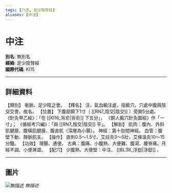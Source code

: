 ```yaml
---
tags: [穴道, 足少陰腎經]
aliases: [中注]
---
```


# 中注

**別名**: 無別名  
**經絡**: 足少陰腎經  
**國際代碼**: KI15  

---

## 詳細資料
【類別】
衝脈、足少陰之會。
【釋名】
注，氣血輸注處，指腧穴。穴處中腹與陰交交會。故名。
【位置】
下腹部臍下1寸（ [[RN7_陰交|陰交]] ）旁開5分處。
《針灸甲乙經》：「在 [[KI16_肓俞|肓俞]] 下五分」，
《銅人腧穴針灸圖經》作「一寸」；
《循經考穴編》：「與 [[RN7_陰交|陰交]] 平」。
【解剖】
肌肉：腹內、外斜肌腱膜、腹橫肌腱膜、腹直肌（深層為小腸）。
神經：第十肋間神經。
血管：腹壁下動、靜脈肌支。
【操作】
直刺0.5～1.5寸。艾炷灸3～5壯，艾條溫灸10～15分鐘。
【功效】
理腸、通便。
古典：腹痛、小腹熱、大便難、腹瀉、腰脊痛、月經不調、小便淋澀。
【配穴】
少腹熱、大便堅：中注、 [[BL38_浮郄|浮郄]] 。

---

## 圖片
![無描述](https://yibian.hopto.org/pic/shu16/281.gif)
_無描述_

